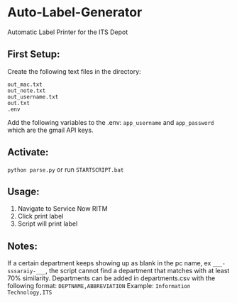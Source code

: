 # Auto-Label-Generator
Automatic Label Printer for the ITS Depot

## First Setup:
  Create the following text files in the directory:
  ```
  out_mac.txt
  out_note.txt
  out_username.txt
  out.txt
  .env
  ```
  Add the following variables to the .env: `app_username` and `app_password` which are the gmail API keys.

## Activate:
  `python parse.py`
  or
  run `STARTSCRIPT.bat`
  
## Usage:
  1. Navigate to Service Now RITM
  2. Click print label
  3. Script will print label
  
## Notes:
  If a certain department keeps showing up as blank in the pc name, ex `___-sssaraiy-___`, the script cannot find a department that matches with at least 70% similarity.
  Departments can be added in departments.csv with the following format:
  `DEPTNAME,ABBREVIATION`
  Example: `Information Technology,ITS`
